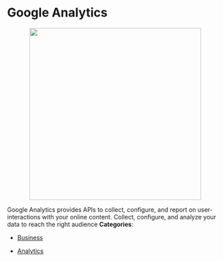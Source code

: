 # Google Analytics

<p align="center">
    <img width="400" src="https://raw.githubusercontent.com/awesome-apis/awesome-apis/apis/google-analytics/logo_256x256.png" />
</p>


Google Analytics provides APIs to collect, configure, and report on user-interactions with your online content. Collect, configure, and analyze your data to reach the right audience
**Categories**:

- [Business](https://github/awesome-apis/awesome-apis#business)

- [Analytics](https://github/awesome-apis/awesome-apis#analytics)



